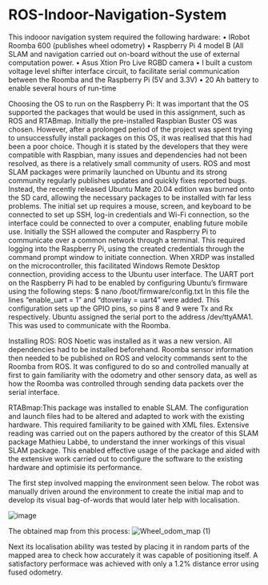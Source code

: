 # ROS-Indoor-Navigation-System
This indooor navigation system required the following hardware:
• IRobot Roomba 600 (publishes wheel odometry)
• Raspberry Pi 4 model B (All SLAM and navigation carried out on-board without the use of external computation power.
• Asus Xtion Pro Live RGBD camera
• I built a custom voltage level shifter interface circuit, to facilitate serial communication between the Roomba and the Raspberry Pi (5V and 3.3V)
• 20 Ah battery to enable several hours of run-time

Choosing the OS to run on the Raspberry Pi:
It was important that the OS supported the packages that would 
be used in this assignment, such as ROS and RTABmap. Initially the pre-installed Raspbian Buster OS
was chosen. However, after a prolonged period of the project was spent trying to unsuccessfully
install packages on this OS, it was realised that this had been a poor choice.
Though it is stated by the developers that they were compatible with Raspbian, many issues and dependencies had not 
been resolved, as there is a relatively small community of users. ROS and most SLAM packages were 
primarily launched on Ubuntu and its strong community regularly publishes updates and quickly 
fixes reported bugs. Instead, the recently released Ubuntu Mate 20.04 edition was burned onto the 
SD card, allowing the necessary packages to be installed with far less problems.
The initial set up requires a mouse, screen, and keyboard to 
be connected to set up SSH, log-in credentials and Wi-Fi connection, so the interface could be 
connected to over a computer, enabling future mobile use. Initially the SSH allowed the computer 
and Raspberry Pi to communicate over a common network through a terminal. This required logging 
into the Raspberry Pi, using the created credentials through the command prompt window to 
initiate connection. When XRDP was installed on the microcontroller, this facilitated Windows 
Remote Desktop connection, providing access to the Ubuntu user interface. The UART port on the 
Raspberry Pi had to be enabled by configuring Ubuntu’s firmware using the following steps:
$ nano /boot/firmware/config.txt
In this file the lines “enable_uart = 1” and “dtoverlay = uart4” were added. This configuration sets up 
the GPIO pins, so pins 8 and 9 were Tx and Rx respectively. Ubuntu assigned the serial port to the 
address /dev/ttyAMA1. This was used to communicate with the Roomba.

Installing ROS:
ROS Noetic was installed as it was a new version. All dependencies had to be installed beforehand. Roomba sensor information then needed to be published on ROS and velocity commands sent to the Roomba from ROS. It was configured to do so and controlled manually at first to gain familiarity with the odometry and other sensory data, as well as how the Roomba was controlled through sending data packets over the serial interface.

RTABmap:This package was installed to enable SLAM. The configuration and launch files had to be altered and adapted to work with the existing hardware. This required familiarity to be gained with XML files. Extensive reading was carried out on the papers authored by the creator of this SLAM package ‪Mathieu Labbé, to understand the inner workings of this visual SLAM package. This enabled effective usage of the package and aided with the extensive work carried out to configure the software to the existing hardware and optimisie its performance.

The first step involved mapping the environment seen below. The robot was manually driven around the environment to create the initial map and to develop its visual bag-of-words that would later help with localisation.
 
![image](https://user-images.githubusercontent.com/86829520/151217551-51ed2990-78cd-410c-a529-1bdd8cb1fb44.png)

The obtained map from this process:
![Wheel_odom_map (1)](https://user-images.githubusercontent.com/86829520/151218846-9ce25291-2f7c-425d-9dfa-ccd7ab473cee.png)

Next its localisation ability was tested by placing it in random parts of the mapped area to check how accurately it was capable of positioning itself. A satisfactory performace was achieved with only a 1.2% distance error using fused odometry.



